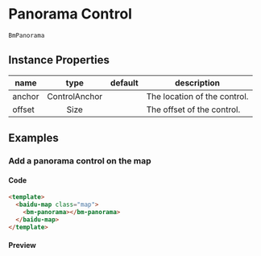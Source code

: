 # Panorama Control

`BmPanorama`

## Instance Properties

|name|type|default|description|
|------|:---:|:---:|----|
|anchor|ControlAnchor||The location of the control.|
|offset|Size||The offset of the control.|

## Examples

### Add a panorama control on the map

#### Code

```html
<template>
  <baidu-map class="map">
    <bm-panorama></bm-panorama>
  </baidu-map>
</template>
```

#### Preview
<doc-preview>
  <baidu-map class="map" :center="{lng: 116.404, lat: 39.915}" :zoom="15">
    <bm-panorama></bm-panorama>
  </baidu-map>
</doc-preview>